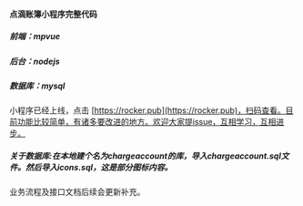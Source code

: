 #### 点滴账簿小程序完整代码
##### 前端：mpvue
##### 后台：nodejs
##### 数据库：mysql

小程序已经上线，点击 [https://rocker.pub](https://rocker.pub)，扫码查看。目前功能比较简单，有诸多要改进的地方。欢迎大家提issue，互相学习，互相进步。

##### 关于数据库:在本地建个名为chargeaccount的库，导入chargeaccount.sql文件。然后导入icons.sql，这是部分图标内容。

业务流程及接口文档后续会更新补充。
